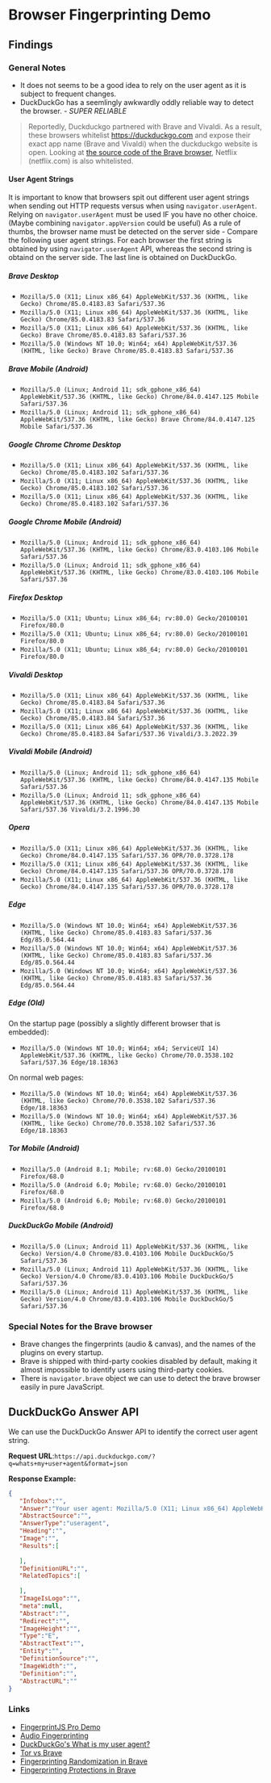 # Browser Fingerprinting Demo

## Findings

### General Notes
- It does not seems to be a good idea to rely on the user agent as it is subject to frequent changes.
- DuckDuckGo has a seemlingly awkwardly oddly reliable way to detect the browser. - *SUPER RELIABLE*
> Reportedly, Duckduckgo partnered with Brave and Vivaldi. As a result, these browsers whitelist https://duckduckgo.com and expose their exact app name (Brave and Vivaldi) when the duckduckgo website is open. Looking at [the source code of the Brave browser](https://github.com/brave/brave-core), Netflix (netflix.com) is also whitelisted.

#### User Agent Strings
It is important to know that browsers spit out different user agent strings when sending out HTTP requests versus when using `navigator.userAgent`. Relying on `navigator.userAgent` must be used IF you have no other choice. (Maybe combining `navigator.appVersion` could be useful) As a rule of thumbs, the browser name must be detected on the server side - Compare the following user agent strings. For each browser the first string is obtained by using `navigator.userAgent` API, whereas the second string is obtaind on the server side. The last line is obtained on DuckDuckGo.


##### Brave Desktop
- `Mozilla/5.0 (X11; Linux x86_64) AppleWebKit/537.36 (KHTML, like Gecko) Chrome/85.0.4183.83 Safari/537.36`
- `Mozilla/5.0 (X11; Linux x86_64) AppleWebKit/537.36 (KHTML, like Gecko) Chrome/85.0.4183.83 Safari/537.36`
- `Mozilla/5.0 (X11; Linux x86_64) AppleWebKit/537.36 (KHTML, like Gecko) Brave Chrome/85.0.4183.83 Safari/537.36`
- `Mozilla/5.0 (Windows NT 10.0; Win64; x64) AppleWebKit/537.36 (KHTML, like Gecko) Brave Chrome/85.0.4183.83 Safari/537.36`

##### Brave Mobile (Android)
- `Mozilla/5.0 (Linux; Android 11; sdk_gphone_x86_64) AppleWebKit/537.36 (KHTML, like Gecko) Chrome/84.0.4147.125 Mobile Safari/537.36`
- `Mozilla/5.0 (Linux; Android 11; sdk_gphone_x86_64) AppleWebKit/537.36 (KHTML, like Gecko) Brave Chrome/84.0.4147.125 Mobile Safari/537.36`

##### Google Chrome Chrome Desktop
- `Mozilla/5.0 (X11; Linux x86_64) AppleWebKit/537.36 (KHTML, like Gecko) Chrome/85.0.4183.102 Safari/537.36`
- `Mozilla/5.0 (X11; Linux x86_64) AppleWebKit/537.36 (KHTML, like Gecko) Chrome/85.0.4183.102 Safari/537.36`
- `Mozilla/5.0 (X11; Linux x86_64) AppleWebKit/537.36 (KHTML, like Gecko) Chrome/85.0.4183.102 Safari/537.36`

##### Google Chrome Mobile (Android)
- `Mozilla/5.0 (Linux; Android 11; sdk_gphone_x86_64) AppleWebKit/537.36 (KHTML, like Gecko) Chrome/83.0.4103.106 Mobile Safari/537.36`
- `Mozilla/5.0 (Linux; Android 11; sdk_gphone_x86_64) AppleWebKit/537.36 (KHTML, like Gecko) Chrome/83.0.4103.106 Mobile Safari/537.36`

##### Firefox Desktop
- `Mozilla/5.0 (X11; Ubuntu; Linux x86_64; rv:80.0) Gecko/20100101 Firefox/80.0`
- `Mozilla/5.0 (X11; Ubuntu; Linux x86_64; rv:80.0) Gecko/20100101 Firefox/80.0`
- `Mozilla/5.0 (X11; Ubuntu; Linux x86_64; rv:80.0) Gecko/20100101 Firefox/80.0`

##### Vivaldi Desktop
- `Mozilla/5.0 (X11; Linux x86_64) AppleWebKit/537.36 (KHTML, like Gecko) Chrome/85.0.4183.84 Safari/537.36`
- `Mozilla/5.0 (X11; Linux x86_64) AppleWebKit/537.36 (KHTML, like Gecko) Chrome/85.0.4183.84 Safari/537.36`
- `Mozilla/5.0 (X11; Linux x86_64) AppleWebKit/537.36 (KHTML, like Gecko) Chrome/85.0.4183.84 Safari/537.36 Vivaldi/3.3.2022.39`

##### Vivaldi Mobile (Android)
- `Mozilla/5.0 (Linux; Android 11; sdk_gphone_x86_64) AppleWebKit/537.36 (KHTML, like Gecko) Chrome/84.0.4147.135 Mobile Safari/537.36`
- `Mozilla/5.0 (Linux; Android 11; sdk_gphone_x86_64) AppleWebKit/537.36 (KHTML, like Gecko) Chrome/84.0.4147.135 Mobile Safari/537.36 Vivaldi/3.2.1996.30`

##### Opera
- `Mozilla/5.0 (X11; Linux x86_64) AppleWebKit/537.36 (KHTML, like Gecko) Chrome/84.0.4147.135 Safari/537.36 OPR/70.0.3728.178`
- `Mozilla/5.0 (X11; Linux x86_64) AppleWebKit/537.36 (KHTML, like Gecko) Chrome/84.0.4147.135 Safari/537.36 OPR/70.0.3728.178`
- `Mozilla/5.0 (X11; Linux x86_64) AppleWebKit/537.36 (KHTML, like Gecko) Chrome/84.0.4147.135 Safari/537.36 OPR/70.0.3728.178`

##### Edge
- `Mozilla/5.0 (Windows NT 10.0; Win64; x64) AppleWebKit/537.36 (KHTML, like Gecko) Chrome/85.0.4183.83 Safari/537.36 Edg/85.0.564.44`
- `Mozilla/5.0 (Windows NT 10.0; Win64; x64) AppleWebKit/537.36 (KHTML, like Gecko) Chrome/85.0.4183.83 Safari/537.36 Edg/85.0.564.44`
- `Mozilla/5.0 (Windows NT 10.0; Win64; x64) AppleWebKit/537.36 (KHTML, like Gecko) Chrome/85.0.4183.83 Safari/537.36 Edg/85.0.564.44`

##### Edge (Old)

On the startup page (possibly a slightly different browser that is embedded):
- `Mozilla/5.0 (Windows NT 10.0; Win64; x64; ServiceUI 14) AppleWebKit/537.36 (KHTML, like Gecko) Chrome/70.0.3538.102 Safari/537.36 Edge/18.18363`

On normal web pages:
- `Mozilla/5.0 (Windows NT 10.0; Win64; x64) AppleWebKit/537.36 (KHTML, like Gecko) Chrome/70.0.3538.102 Safari/537.36 Edge/18.18363`
- `Mozilla/5.0 (Windows NT 10.0; Win64; x64) AppleWebKit/537.36 (KHTML, like Gecko) Chrome/70.0.3538.102 Safari/537.36 Edge/18.18363`

##### Tor Mobile (Android)
- `Mozilla/5.0 (Android 8.1; Mobile; rv:68.0) Gecko/20100101 Firefox/68.0`
- `Mozilla/5.0 (Android 6.0; Mobile; rv:68.0) Gecko/20100101 Firefox/68.0`
- `Mozilla/5.0 (Android 6.0; Mobile; rv:68.0) Gecko/20100101 Firefox/68.0`

##### DuckDuckGo Mobile (Android)
- `Mozilla/5.0 (Linux; Android 11) AppleWebKit/537.36 (KHTML, like Gecko) Version/4.0 Chrome/83.0.4103.106 Mobile DuckDuckGo/5 Safari/537.36`
- `Mozilla/5.0 (Linux; Android 11) AppleWebKit/537.36 (KHTML, like Gecko) Version/4.0 Chrome/83.0.4103.106 Mobile DuckDuckGo/5 Safari/537.36`
- `Mozilla/5.0 (Linux; Android 11) AppleWebKit/537.36 (KHTML, like Gecko) Version/4.0 Chrome/83.0.4103.106 Mobile DuckDuckGo/5 Safari/537.36`

### Special Notes for the Brave browser
- Brave changes the fingerprints (audio & canvas), and the names of the plugins on every startup.
- Brave is shipped with third-party cookies disabled by default, making it almost impossible to identify users using third-party cookies.
- There is `navigator.brave` object we can use to detect the brave browser easily in pure JavaScript.

## DuckDuckGo Answer API
We can use the DuckDuckGo Answer API to identify the correct user agent string.

**Request URL**:`https://api.duckduckgo.com/?q=whats+my+user+agent&format=json`

**Response Example:**
```json
{
   "Infobox":"",
   "Answer":"Your user agent: Mozilla/5.0 (X11; Linux x86_64) AppleWebKit/537.36 (KHTML, like Gecko) Chrome/85.0.4183.84 Safari/537.36 Vivaldi/3.3.2022.39",
   "AbstractSource":"",
   "AnswerType":"useragent",
   "Heading":"",
   "Image":"",
   "Results":[
      
   ],
   "DefinitionURL":"",
   "RelatedTopics":[
      
   ],
   "ImageIsLogo":"",
   "meta":null,
   "Abstract":"",
   "Redirect":"",
   "ImageHeight":"",
   "Type":"E",
   "AbstractText":"",
   "Entity":"",
   "DefinitionSource":"",
   "ImageWidth":"",
   "Definition":"",
   "AbstractURL":""
}
```


### Links
- [FingerprintJS Pro Demo](https://www.fingerprintjs.com/demo)
- [Audio Fingerprinting](https://audiofingerprint.openwpm.com)
- [DuckDuckGo's What is my user agent?](https://duckduckgo.com/?q=user+agent&ia=answer)
- [Tor vs Brave](https://tor.stackexchange.com/questions/21244/tor-vs-brave-which-is-technically-more-effective-to-hinder-user-tracking-fin)
- [Fingerprinting Randomization in Brave](https://brave.com/whats-brave-done-for-my-privacy-lately-episode3/)
- [Fingerprinting Protections in Brave](https://github.com/brave/brave-browser/wiki/Fingerprinting-Protections)
